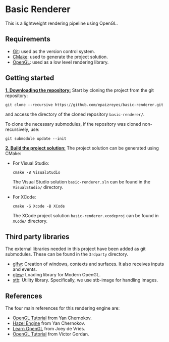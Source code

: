 # Basic Renderer
This is a lightweight rendering pipeline using OpenGL.

## Requirements
* [Git](https://git-scm.com): used as the version control system.
* [CMake](https://cmake.org): used to generate the project solution. 
* [OpenGL](https://www.opengl.org/): used as a low level rendering library.
    
## Getting started
<ins>**1. Downloading the repository:**</ins>
Start by cloning the project from the git repository:
```
git clone --recursive https://github.com/epaizreyes/basic-renderer.git
```
and access the directory of the cloned repository `basic-renderer/`.

To clone the necessary submodules, if the repository was cloned non-recursively, use:
```
git submodule update --init
```

<ins>**2. Build the project solution:**</ins>
The project solution can be generated using CMake:

* For Visual Studio:
	```
	cmake -B VisualStudio
	```
	The Visual Studio solution `basic-renderer.sln` can be found in the `VisualStudio/` directory.

* For XCode:
	```
	cmake -G Xcode -B XCode
	```
	The XCode project solution `basic-renderer.xcodeproj` can be found in `XCode/` directory.

## Third party libraries
The external libraries needed in this project have been added as git submodules. These can be found in the `3rdparty` directory.
* [glfw](https://github.com/glfw/glfw): Creation of windows, contexts and surfaces. It also receives inputs and events.
* [glew](https://github.com/nigels-com/glew): Loading library for Modern OpenGL.
* [stb](https://github.com/nothings/stb): Utility library. Specifically, we use stb-image for handling images.

## References
The four main references for this rendering engine are:
* [OpenGL Tutorial](https://github.com/TheCherno/OpenGL) from Yan Chernokov.
* [Hazel Engine](https://github.com/TheCherno/Hazel) from Yan Chernokov.
* [Learn OpenGL](https://github.com/JoeyDeVries/LearnOpenGL) from Joey de Vries.
* [OpenGL Tutorial](https://github.com/VictorGordan/opengl-tutorials) from Victor Gordan.